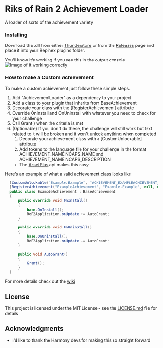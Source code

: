 # Riks of Rain 2 Achievement Loader

A loader of sorts of the achievement variety

### Installing

Download the .dll from either [Thunderstore](https://thunderstore.io/) or from the [Releases](https://github.com/dakkhuza/AchivementLoader/releases) page and place it into your Bepinex plugins folder.

You'll know it's working if you see this in the output console
![Image of it working correctly](http://dakkhuza.com/images/Unlock.png)

### How to make a Custom Achievement
To make a custom achievement just follow these simple steps.

1. Add "AchievementLoader" as a dependency to your project
1. Add a class to your plugin that inherits from BaseAchievement
1. Decorate your class with the \[RegisterAchievement\] attribute
1. Override OnInstall and OnUninstall with whatever you need to check for your challenge
1. Call Grant() when the criteria is met
1. (Optionable) If you don't do these, the challenge will still work but text related to it will be broken and it won't unlock anything when completed
   1. Decorate your achievement class with a \[CustomUnlockable\] attribute
   1. Add tokens to the language file for your challenge in the format ACHIEVEMENT_NAMEINCAPS_NAME and ACHIEVEMENT_NAMEINCAPS_DESCRIPTION
   * The [AssetPlus](https://github.com/risk-of-thunder/R2API/wiki/AssetPlus) api makes this easy
   
Here's an example of what a valid achievement class looks like
```C#
  [CustomUnlockable("Example.Example", "ACHIEVEMENT_EXAMPLEACHIEVEMENT_DESCRIPTION")]
  [RegisterAchievement("ExampleAchievement", "Example.Example", null, null)]
  public class ExampleAchievement : BaseAchievement
  {
      public override void OnInstall()
      {
          base.OnInstall();
          RoR2Application.onUpdate += AutoGrant;
      }

      public override void OnUninstall()
      {
          base.OnUninstall();
          RoR2Application.onUpdate -= AutoGrant;
      }

      public void AutoGrant()
      {
          Grant();
      }
  }
```
For more details check out the [wiki](https://github.com/dakkhuza/AchivementLoader/wiki)

## License

This project is licensed under the MIT License - see the [LICENSE.md](LICENSE.md) file for details

## Acknowledgments

* I'd like to thank the Harmony devs for making this so straight forward

